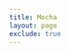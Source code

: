 ```yaml
---
title: Mocha
layout: page
exclude: true
---
```

<!--stackedit_data:
eyJoaXN0b3J5IjpbLTExMDY1MDU0MTFdfQ==
-->
